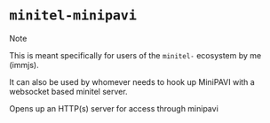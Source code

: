 # `minitel-minipavi`

> [!NOTE]
> This is meant specifically for users of the `minitel-` ecosystem by me
> (immjs).
>
> It can also be used by whomever needs to hook up MiniPAVI with a websocket
> based minitel server.

Opens up an HTTP(s) server for access through minipavi
